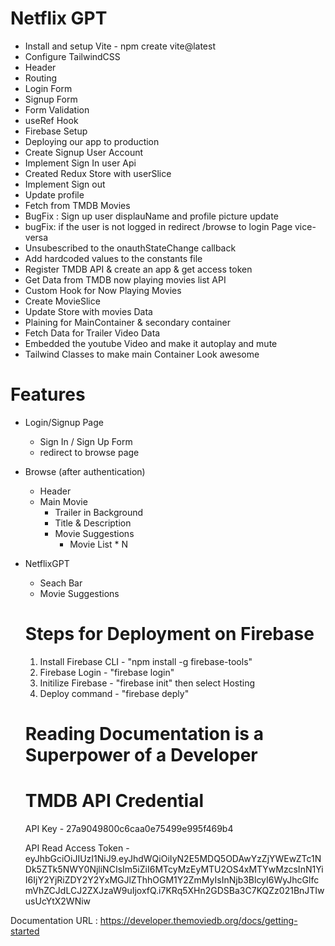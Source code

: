 # Netflix GPT

- Install and setup Vite - npm create vite@latest
- Configure TailwindCSS
- Header
- Routing
- Login Form
- Signup Form
- Form Validation
- useRef Hook
- Firebase Setup
- Deploying our app to production
- Create Signup User Account
- Implement Sign In user Api
- Created Redux Store with userSlice
- Implement Sign out
- Update profile
- Fetch from TMDB Movies
- BugFix : Sign up user displauName and profile picture update
- bugFix: if the user is not logged in redirect /browse to login Page vice-versa
- Unsubescribed to the onauthStateChange callback
- Add hardcoded values to the constants file
- Register TMDB API & create an app & get access token
- Get Data from TMDB now playing movies list API
- Custom Hook for Now Playing Movies
- Create MovieSlice
- Update Store with movies Data
- Plaining for MainContainer & secondary container
- Fetch Data for Trailer Video Data
- Embedded the youtube Video and make it autoplay and mute
- Tailwind Classes to make main Container Look awesome

# Features

- Login/Signup Page

  - Sign In / Sign Up Form
  - redirect to browse page

- Browse (after authentication)
  - Header
  - Main Movie
    - Trailer in Background
    - Title & Description
    - Movie Suggestions
      - Movie List \* N
- NetflixGPT

  - Seach Bar
  - Movie Suggestions

  # Steps for Deployment on Firebase

  1. Install Firebase CLI - "npm install -g firebase-tools"
  2. Firebase Login - "firebase login"
  3. Initilize Firebase - "firebase init" then select Hosting
  4. Deploy command - "firebase deply"

  # Reading Documentation is a Superpower of a Developer

  # TMDB API Credential

  API Key - 27a9049800c6caa0e75499e995f469b4

  API Read Access Token -
  eyJhbGciOiJIUzI1NiJ9.eyJhdWQiOiIyN2E5MDQ5ODAwYzZjYWEwZTc1NDk5ZTk5NWY0NjliNCIsIm5iZiI6MTcyMzEyMTU2OS4xMTYwMzcsInN1YiI6IjY2YjRiZDY2Y2YxMGJlZThhOGM1Y2ZmMyIsInNjb3BlcyI6WyJhcGlfcmVhZCJdLCJ2ZXJzaW9uIjoxfQ.i7KRq5XHn2GDSBa3C7KQZz021BnJTIwusUcYtX2WNiw

Documentation URL : https://developer.themoviedb.org/docs/getting-started
